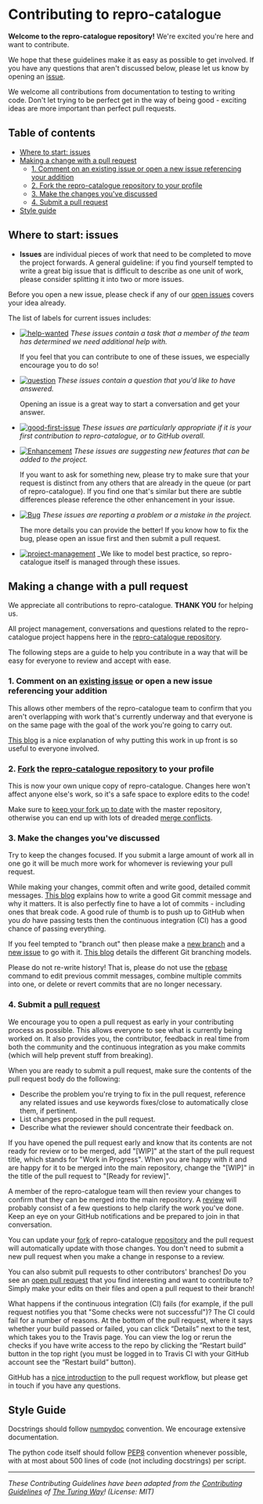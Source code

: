 # Contributing to repro-catalogue

 **Welcome to the repro-catalogue repository!**
 We're excited you're here and want to contribute.

 We hope that these guidelines make it as easy as possible to get involved.
 If you have any questions that aren't discussed below, please let us know by opening an [issue](https://github.com/alan-turing-institute/repro-catalogue/issues).

 We welcome all contributions from documentation to testing to writing code.
 Don't let trying to be perfect get in the way of being good - exciting ideas are more important than perfect pull requests.

 ## Table of contents

 - [Where to start: issues](#where-to-start-issues)
 - [Making a change with a pull request](#making-a-change-with-a-pull-request)
   - [1. Comment on an existing issue or open a new issue referencing your addition](#1-comment-on-an-existing-issue-or-open-a-new-issue-referencing-your-addition)
   - [2. Fork the repro-catalogue repository to your profile](#2-fork-the-repro-catalogue-repository-to-your-profile)
   - [3. Make the changes you've discussed](#3-make-the-changes-youve-discussed)
   - [4. Submit a pull request](#4-submit-a-pull-request)
 - [Style guide](#style-guide)

 ## Where to start: issues

 * **Issues** are individual pieces of work that need to be completed to move the project forwards.
 A general guideline: if you find yourself tempted to write a great big issue that
 is difficult to describe as one unit of work, please consider splitting it into two or more issues.

 Before you open a new issue, please check if any of our [open issues](https://github.com/alan-turing-institute/repro-catalogue/issues) covers your idea already.

 The list of labels for current issues includes:

 - [![help-wanted](https://img.shields.io/badge/-help%20wanted-159818.svg)][labels-helpwanted] _These issues contain a task that a member of the team has determined we need additional help with._

   If you feel that you can contribute to one of these issues, we especially encourage you to do so!

 - [![question](https://img.shields.io/badge/-question-cc317c.svg)][labels-question] _These issues contain a question that you'd like to have answered._

   Opening an issue is a great way to start a conversation and get your answer.

 - [![good-first-issue](https://img.shields.io/badge/-good%20first%20issue-1b3487.svg)][labels-firstissue] _These issues are particularly appropriate if it is your first contribution to repro-catalogue, or to GitHub overall._

 - [![Enhancement](https://img.shields.io/badge/-enhancement-84b6eb.svg)][labels-enhancement] _These issues are suggesting new features that can be added to the project._

   If you want to ask for something new, please try to make sure that your request is distinct from any others that are already in the queue (or part of repro-catalogue).
   If you find one that's similar but there are subtle differences please reference the other enhancement in your issue.

 - [![Bug](https://img.shields.io/badge/-bug-d73a4a.svg)][labels-bug] _These issues are reporting a problem or a mistake in the project._

   The more details you can provide the better!
   If you know how to fix the bug, please open an issue first and then submit a pull request.

 - [![project-management](https://img.shields.io/badge/-project%20management-bfd86c.svg)][labels-project-management] _We like to model best practice, so repro-catalogue itself is managed through these issues.

 ## Making a change with a pull request

 We appreciate all contributions to repro-catalogue.
 **THANK YOU** for helping us.

 All project management, conversations and questions related to the repro-catalogue project happens here in the [repro-catalogue repository][repro-catalogue-repo].

 The following steps are a guide to help you contribute in a way that will be easy for everyone to review and accept with ease.

 ### 1. Comment on an [existing issue](https://github.com/alan-turing-institute/repro-catalogue/issues) or open a new issue referencing your addition

 This allows other members of the repro-catalogue team to confirm that you aren't overlapping with work that's currently underway and that everyone is on the same page with the goal of the work you're going to carry out.

 [This blog](https://www.igvita.com/2011/12/19/dont-push-your-pull-requests/) is a nice explanation of why putting this work in up front is so useful to everyone involved.

 ### 2. [Fork][github-fork] the [repro-catalogue repository][repro-catalogue-repo] to your profile

 This is now your own unique copy of repro-catalogue.
 Changes here won't affect anyone else's work, so it's a safe space to explore edits to the code!

 Make sure to [keep your fork up to date][github-syncfork] with the master repository, otherwise you can end up with lots of dreaded [merge conflicts][github-mergeconflicts].

 ### 3. Make the changes you've discussed

 Try to keep the changes focused.
 If you submit a large amount of work all in one go it will be much more work for whomever is reviewing your pull request.

 While making your changes, commit often and write good, detailed commit messages.
 [This blog](https://chris.beams.io/posts/git-commit/) explains how to write a good Git commit message and why it matters.
 It is also perfectly fine to have a lot of commits - including ones that break code.
 A good rule of thumb is to push up to GitHub when you _do_ have passing tests then the continuous integration (CI) has a good chance of passing everything.

 If you feel tempted to "branch out" then please make a [new branch][github-branches] and a [new issue][repro-catalogue-issues] to go with it. [This blog](https://nvie.com/posts/a-successful-git-branching-model/) details the different Git branching models.

 Please do not re-write history!
 That is, please do not use the [rebase](https://help.github.com/en/articles/about-git-rebase) command to edit previous commit messages, combine multiple commits into one, or delete or revert commits that are no longer necessary.

 ### 4. Submit a [pull request][github-pullrequest]

 We encourage you to open a pull request as early in your contributing process as possible.
 This allows everyone to see what is currently being worked on.
 It also provides you, the contributor, feedback in real time from both the community and the continuous integration as you make commits (which will help prevent stuff from breaking).

 When you are ready to submit a pull request, make sure the contents of the pull request body do the following:
 - Describe the problem you're trying to fix in the pull request, reference any related issues and use keywords fixes/close to automatically close them, if pertinent.
 - List changes proposed in the pull request.
 - Describe what the reviewer should concentrate their feedback on.

 If you have opened the pull request early and know that its contents are not ready for review or to be merged, add "[WIP]" at the start of the pull request title, which stands for "Work in Progress".
 When you are happy with it and are happy for it to be merged into the main repository, change the "[WIP]" in the title of the pull request to "[Ready for review]".

 A member of the repro-catalogue team will then review your changes to confirm that they can be merged into the main repository.
 A [review][github-review] will probably consist of a few questions to help clarify the work you've done.
 Keep an eye on your GitHub notifications and be prepared to join in that conversation.

 You can update your [fork][github-fork] of repro-catalogue [repository][repro-catalogue-repo] and the pull request will automatically update with those changes.
 You don't need to submit a new pull request when you make a change in response to a review.

 You can also submit pull requests to other contributors' branches!
 Do you see an [open pull request](https://github.com/alan-turing-institute/repro-catalogue/pulls) that you find interesting and want to contribute to?
 Simply make your edits on their files and open a pull request to their branch!

 What happens if the continuous integration (CI) fails (for example, if the pull request notifies you that "Some checks were not successful")?
 The CI could fail for a number of reasons.
 At the bottom of the pull request, where it says whether your build passed or failed, you can click “Details” next to the test, which takes you to the Travis page.
 You can view the log or rerun the checks if you have write access to the repo by clicking the “Restart build” button in the top right (you must be logged in to Travis CI with your GitHub account see the “Restart build” button).

 GitHub has a [nice introduction][github-flow] to the pull request workflow, but please get in touch if you have any questions.

 ## Style Guide

 Docstrings should follow [numpydoc][link_numpydoc] convention.
 We encourage extensive documentation.

 The python code itself should follow [PEP8][link_pep8] convention whenever possible, with at most about 500 lines of code (not including docstrings) per script.

 ---

 _These Contributing Guidelines have been adapted from the [Contributing Guidelines](https://github.com/bids-standard/bids-starter-kit/blob/master/CONTRIBUTING.md) of [The Turing Way](https://github.com/alan-turing-institute/the-turing-way)! (License: MIT)_

 [repro-catalogue-repo]: https://github.com/alan-turing-institute/repro-catalogue/
 [repro-catalogue-issues]: https://github.com/alan-turing-institute/repro-catalogue/issues
 [git]: https://git-scm.com
 [github]: https://github.com
 [github-branches]: https://help.github.com/articles/creating-and-deleting-branches-within-your-repository
 [github-fork]: https://help.github.com/articles/fork-a-repo
 [github-flow]: https://guides.github.com/introduction/flow
 [github-mergeconflicts]: https://help.github.com/articles/about-merge-conflicts
 [github-pullrequest]: https://help.github.com/articles/creating-a-pull-request
 [github-review]: https://help.github.com/articles/about-pull-request-reviews
 [github-syncfork]: https://help.github.com/articles/syncing-a-fork
 [labels-bug]: https://github.com/alan-turing-institute/repro-catalogue/labels/bug
 [labels-enhancement]: https://github.com/alan-turing-institute/repro-catalogue/labels/enhancement
 [labels-firstissue]: https://github.com/alan-turing-institute/repro-catalogue/labels/good%20first%20issue
 [labels-helpwanted]: https://github.com/alan-turing-institute/repro-catalogue/labels/help%20wanted
 [labels-project-management]: https://github.com/alan-turing-institute/repro-catalogue/labels/project%20management
 [labels-question]: https://github.com/alan-turing-institute/repro-catalogue/labels/question
 [link_numpydoc]: https://numpydoc.readthedocs.io/en/latest/format.html
 [link_pep8]: https://www.python.org/dev/peps/pep-0008/
